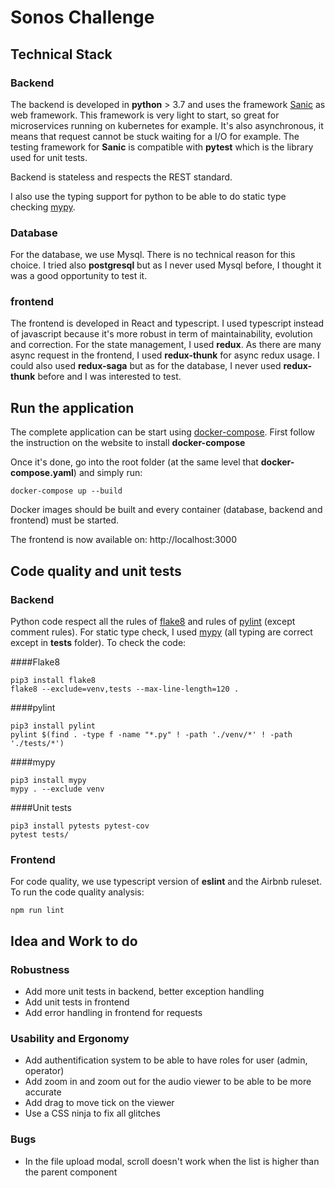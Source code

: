 # Sonos Challenge

## Technical Stack

### Backend

The backend is developed in __python__ > 3.7 and uses the framework [Sanic](https://sanic.dev/en/) as web framework.
This framework is very light to start, so great for microservices running on kubernetes for example.
It's also asynchronous, it means that request cannot be stuck waiting for a I/O for example.
The testing framework for __Sanic__ is compatible with __pytest__ which is the library used for unit tests.

Backend is stateless and respects the REST standard.

I also use the typing support for python to be able to do static type checking [mypy](http://mypy-lang.org/).

### Database

For the database, we use Mysql. There is no technical reason for this choice.
I tried also __postgresql__ but as I never used Mysql before, I thought it was a good opportunity to test it.

### frontend

The frontend is developed in React and typescript. I used typescript instead of javascript because it's more robust
in term of maintainability, evolution and correction.
For the state management, I used __redux__.
As there are many async request in the frontend, I used __redux-thunk__ for async redux usage. I could also used
__redux-saga__ but as for the database, I never used __redux-thunk__ before and I was interested to test.

## Run the application

The complete application can be start using [docker-compose](https://docs.docker.com/compose/).
First follow the instruction on the website to install __docker-compose__

Once it's done, go into the root folder (at the same level that __docker-compose.yaml__) and simply run:
```
docker-compose up --build
```

Docker images should be built and every container (database, backend and frontend) must be started.

The frontend is now available on: http://localhost:3000

## Code quality and unit tests

### Backend

Python code respect all the rules of [flake8](https://flake8.pycqa.org/en/latest/) and rules of [pylint](https://pylint.org/) (except comment rules).
For static type check, I used [mypy](http://mypy-lang.org/) (all typing are correct except in __tests__ folder).
To check the code:

####Flake8
```
pip3 install flake8
flake8 --exclude=venv,tests --max-line-length=120 .
```

####pylint
```
pip3 install pylint
pylint $(find . -type f -name "*.py" ! -path './venv/*' ! -path './tests/*')
```

####mypy
```
pip3 install mypy
mypy . --exclude venv
```

####Unit tests
```
pip3 install pytests pytest-cov
pytest tests/
```

### Frontend

For code quality, we use typescript version of __eslint__ and the Airbnb ruleset. To run the code quality analysis:
```
npm run lint
```

## Idea and Work to do

### Robustness

- Add more unit tests in backend, better exception handling
- Add unit tests in frontend
- Add error handling in frontend for requests

### Usability and Ergonomy

- Add authentification system to be able to have roles for user (admin, operator)
- Add zoom in and zoom out for the audio viewer to be able to be more accurate
- Add drag to move tick on the viewer
- Use a CSS ninja to fix all glitches

### Bugs

- In the file upload modal, scroll doesn't work when the list is higher than the parent component

